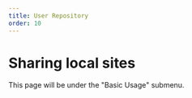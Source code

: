 ```yaml
---
title: User Repository
order: 10
---
```


# Sharing local sites

This page will be under the "Basic Usage" submenu.
